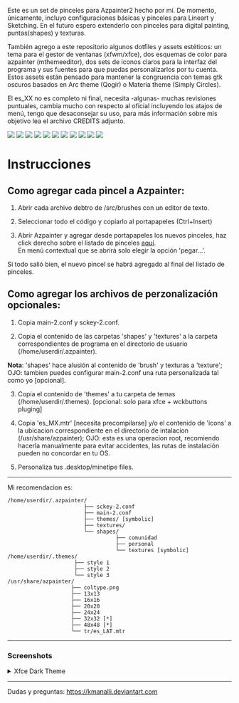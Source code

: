 Este es un set de pinceles para Azpainter2 hecho por mí. De momento, únicamente, incluyo configuraciones básicas y pinceles para Lineart y Sketching.
En el futuro espero extenderlo con pinceles para digital painting, puntas(shapes) y texturas.

También agrego a este repositorio algunos dotfiles y assets estéticos: un tema para el gestor de ventanas (xfwm/xfce), dos esquemas de color para azpainter (mthemeeditor), dos sets de iconos claros para la interfaz del programa y sus fuentes para que puedas personalizarlos por tu cuenta. Estos assets están pensado para mantener la congruencia con temas gtk oscuros basados en Arc theme (Qogir) o Materia theme (Simply Circles).

El es_XX no es completo ni final, necesita -algunas- muchas revisiones puntuales, cambia mucho con respecto al oficial incluyendo los atajos de menú, tengo que desaconsejar su uso, para más información sobre mis objetivo lea el archivo CREDITS adjunto.

![](src/brushes/examples/00.Hard.jpg) ![](src/brushes/examples/02.Light.jpg) ![](src/brushes/examples/01.Quick.jpg) ![](src/brushes/examples/03.Irregular.jpg) ![](src/brushes/examples/04.Graphite.jpg) ![](src/brushes/examples/05.Carbon.jpg) ![](src/brushes/examples/06.Sponge.jpg) ![](src/brushes/examples/09.Tiza.jpg) ![](src/brushes/examples/07.ColorMark.jpg) ![](src/brushes/examples/08.NoiseMark.jpg) ![](src/brushes/examples/10.Crayon.jpg)

# Instrucciones

## Como agregar cada pincel a Azpainter:

1) Abrir cada archivo debtro de /src/brushes con un editor de texto.

3) Seleccionar todo el código y copiarlo al portapapeles (Ctrl+Insert)

4) Abrir Azpainter y agregar desde portapapeles los nuevos pinceles, haz click derecho sobre el listado de pinceles [aquí](https://github.com/Symbian9/azpainter/wiki/Brushes).  
En menú contextual que se abrirá solo elegir la opción 'pegar...'.

Si todo salió bien, el nuevo pincel se habrá agregado al final del listado de pinceles.



## Como agregar los archivos de perzonalización opcionales:

1) Copia main-2.conf y sckey-2.conf.

2) Copia el contenido de las carpetas 'shapes' y 'textures' a la carpeta correspondientes de programa en el directorio de usuario (/home/userdir/.azpainter).
 
**Nota**: 'shapes' hace alusión al contenido de 'brush' y texturas a 'texture'; OJO: tambien puedes configurar main-2.conf 
una ruta personalizada tal como yo [opcional]. 

3) Copia el contenido de 'themes' a tu carpeta de temas (/home/userdir/.themes). [opcional: solo para xfce + wckbuttons pluging]

4) Copia 'es_MX.mtr' [necesita precompilarse] y/o el contenido de 'icons' a la ubicacion correspondiente en el directorio de intalacion (/usr/share/azpainter); OJO: esta es una operacion root, recomiendo hacerla manualmente para evitar accidentes, las rutas de instalación pueden no concordar en tu OS.

5) Personaliza tus .desktop/minetipe files.
---
Mi recomendacion es:

```
/home/userdir/.azpainter/
                        ├── sckey-2.conf
                        ├── main-2.conf
                        ├── themes/ [symbolic]
                        ├── textures/
                        └── shapes/
                                  ├── comunidad
                                  ├── personal
                                  └── textures [symbolic]
/home/userdir/.themes/
                     ├── style 1
                     ├── style 2
                     └── style 3
/usr/share/azpainter/
                    ├── coltype.png
                    ├── 13x13
                    ├── 16x16
                    ├── 20x20
                    ├── 24x24
                    ├── 32x32 [*]
                    ├── 48x48 [*]
                    └── tr/es_LAT.mtr
```

---
### Screenshots

<details>
  <summary>Xfce Dark Theme</summary>

![Screenshot 1, Dark](/themes/quo/xfce.jpg)

</details>

---

Dudas y preguntas: 
https://kmanalli.deviantart.com


